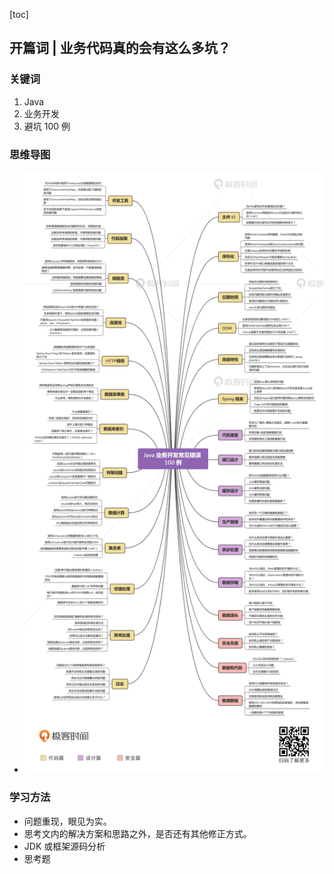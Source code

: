 [toc]

## 开篇词 | 业务代码真的会有这么多坑？

### 关键词

1. Java
2. 业务开发
3. 避坑 100 例

### 思维导图

- ![img](imgs/0ee7e3490bae45d6f0ce06a050695020-20211103212102912.jpg)

### 学习方法

- 问题重现，眼见为实。
- 思考文内的解决方案和思路之外，是否还有其他修正方式。
- JDK 或框架源码分析
- 思考题